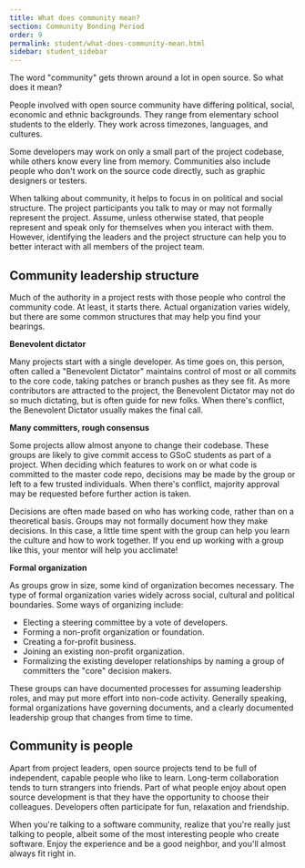 ```yaml
---
title: What does community mean?
section: Community Bonding Period
order: 9
permalink: student/what-does-community-mean.html
sidebar: student_sidebar
---
```


The word "community" gets thrown around a lot in open source. So what does it mean?

People involved with open source community have differing political, social, economic and ethnic backgrounds. They range from elementary school students to the elderly. They work across timezones, languages, and cultures.

Some developers may work on only a small part of the project codebase, while others know every line from memory. Communities also include people who don't work on the source code directly, such as graphic designers or testers.

When talking about community, it helps to focus in on political and social structure. The project participants you talk to may or may not formally represent the project. Assume, unless otherwise stated, that people represent and speak only for themselves when you interact with them. However, identifying the leaders and the project structure can help you to better interact with all members of the project team.


## Community leadership structure

Much of the authority in a project rests with those people who control the community code. At least, it starts there. Actual organization varies widely, but there are some common structures that may help you find your bearings. 

**Benevolent dictator** 

Many projects start with a single developer. As time goes on, this person, often called a "Benevolent Dictator" maintains control of most or all commits to the core code, taking patches or branch pushes as they see fit. As more contributors are attracted to the project, the Benevolent Dictator may not do so much dictating, but is often guide for new folks. When there's conflict, the Benevolent Dictator usually makes the final call.

**Many committers, rough consensus** 

Some projects allow almost anyone to change their codebase. These groups are likely to give commit access to GSoC students as part of a project. When deciding which features to work on or what code is committed to the master code repo, decisions may be made by the group or left to a few trusted individuals. When there's conflict, majority approval may be requested before further action is taken.

Decisions are often made based on who has working code, rather than on a theoretical basis. Groups may not formally document how they make decisions. In this case, a little time spent with the group can help you learn the culture and how to work together. If you end up working with a group like this, your mentor will help you acclimate!

**Formal organization** 

As groups grow in size, some kind of organization becomes necessary. The type of formal organization varies widely across social, cultural and political boundaries.  Some ways of organizing include:



*   Electing a steering committee by a vote of developers.
*   Forming a non-profit organization or foundation.
*   Creating a for-profit business.
*   Joining an existing non-profit organization. 
*   Formalizing the existing developer relationships by naming a group of committers the "core" decision makers.

These groups can have documented processes for assuming leadership roles, and may put more effort into non-code activity. Generally speaking, formal organizations have governing documents, and a clearly documented leadership group that changes from time to time.


## Community is people

Apart from project leaders, open source projects tend to be full of independent, capable people who like to learn. Long-term collaboration tends to turn strangers into friends. Part of what people enjoy about open source development is that they have the opportunity to choose their colleagues. Developers often participate for fun, relaxation and friendship.

When you're talking to a software community, realize that you're really just talking to people, albeit some of the most interesting people who create software. Enjoy the experience and be a good neighbor, and you'll almost always fit right in.


